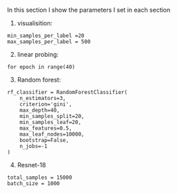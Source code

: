 In this section I show the parameters I set in each section
1. visualisition:
```
min_samples_per_label =20
max_samples_per_label = 500
```
2. linear probing:
```
for epoch in range(40)
```
3. Random forest:
```
rf_classifier = RandomForestClassifier(
    n_estimators=3,
    criterion='gini',
    max_depth=40,
    min_samples_split=20,
    min_samples_leaf=20,
    max_features=0.5,
    max_leaf_nodes=10000,
    bootstrap=False,
    n_jobs=-1
)
```
4. Resnet-18
```
total_samples = 15000
batch_size = 1000
```
